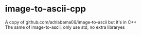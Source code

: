 # image-to-ascii-cpp
A copy of github.com/adriabama06/image-to-ascii but it's in C++  
The same of image-to-ascii, only use std, no extra libraryes